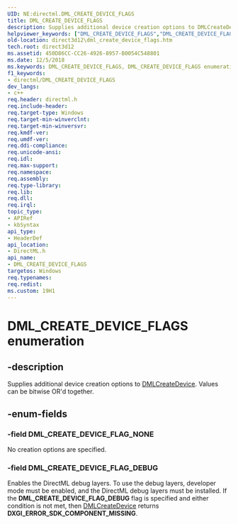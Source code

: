 ```yaml
---
UID: NE:directml.DML_CREATE_DEVICE_FLAGS
title: DML_CREATE_DEVICE_FLAGS
description: Supplies additional device creation options to DMLCreateDevice. Values can be bitwise OR'd together.helpviewer_keywords: ["DML_CREATE_DEVICE_FLAGS","DML_CREATE_DEVICE_FLAGS enumeration","DML_CREATE_DEVICE_FLAG_DEBUG","DML_CREATE_DEVICE_FLAG_NONE","direct3d12.dml_create_device_flags","directml/DML_CREATE_DEVICE_FLAGS","directml/DML_CREATE_DEVICE_FLAG_DEBUG","directml/DML_CREATE_DEVICE_FLAG_NONE"]
old-location: direct3d12\dml_create_device_flags.htm
tech.root: direct3d12
ms.assetid: 450D86CC-CC26-4926-8957-B0054C548801
ms.date: 12/5/2018
ms.keywords: DML_CREATE_DEVICE_FLAGS, DML_CREATE_DEVICE_FLAGS enumeration, DML_CREATE_DEVICE_FLAG_DEBUG, DML_CREATE_DEVICE_FLAG_NONE, direct3d12.dml_create_device_flags, directml/DML_CREATE_DEVICE_FLAGS, directml/DML_CREATE_DEVICE_FLAG_DEBUG, directml/DML_CREATE_DEVICE_FLAG_NONE
f1_keywords:
- directml/DML_CREATE_DEVICE_FLAGS
dev_langs:
- c++
req.header: directml.h
req.include-header: 
req.target-type: Windows
req.target-min-winverclnt: 
req.target-min-winversvr: 
req.kmdf-ver: 
req.umdf-ver: 
req.ddi-compliance: 
req.unicode-ansi: 
req.idl: 
req.max-support: 
req.namespace: 
req.assembly: 
req.type-library: 
req.lib: 
req.dll: 
req.irql: 
topic_type:
- APIRef
- kbSyntax
api_type:
- HeaderDef
api_location:
- DirectML.h
api_name:
- DML_CREATE_DEVICE_FLAGS
targetos: Windows
req.typenames: 
req.redist: 
ms.custom: 19H1
---
```


# DML_CREATE_DEVICE_FLAGS enumeration


## -description






Supplies additional device creation options to [DMLCreateDevice](/windows/desktop/api/directml/nf-directml-dmlcreatedevice). Values can be bitwise OR'd together.


## -enum-fields




### -field DML_CREATE_DEVICE_FLAG_NONE

No creation options are specified.


### -field DML_CREATE_DEVICE_FLAG_DEBUG

Enables the DirectML debug layers. To use the debug layers, developer mode must be enabled, and the DirectML
      debug layers must be installed. If the <b>DML_CREATE_DEVICE_FLAG_DEBUG</b> flag is specified and either condition is
      not met, then [DMLCreateDevice](/windows/desktop/api/directml/nf-directml-dmlcreatedevice) returns <b>DXGI_ERROR_SDK_COMPONENT_MISSING</b>.

